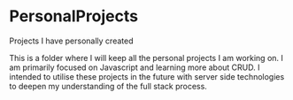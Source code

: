# PersonalProjects
Projects I have personally created

This is a folder where I will keep all the personal projects I am working on. 
I am primarily focused on Javascript and learning more about CRUD. 
I intended to utilise these projects in the future with server side technologies to deepen my understanding of the full stack process.
